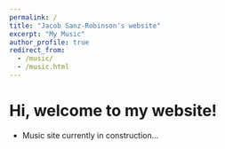 ```yaml
---
permalink: /
title: "Jacob Sanz-Robinson's website"
excerpt: "My Music"
author_profile: true
redirect_from: 
  - /music/
  - /music.html
---
```


Hi, welcome to my website!
======

* Music site currently in construction...
